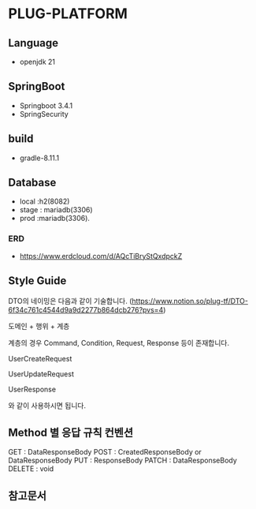 # PLUG-PLATFORM

## Language

- openjdk 21

## SpringBoot

- Springboot 3.4.1
- SpringSecurity

## build

- gradle-8.11.1

## Database

- local :h2(8082)
- stage : mariadb(3306)
- prod :mariadb(3306).

### ERD
- https://www.erdcloud.com/d/AQcTiBryStQxdpckZ

## Style Guide
DTO의 네이밍은 다음과 같이 기술합니다. (https://www.notion.so/plug-tf/DTO-6f34c761c4544d9a9d2277b864dcb276?pvs=4)

도메인 + 행위 + 계층

계층의 경우 Command, Condition, Request, Response 등이 존재합니다.

UserCreateRequest

UserUpdateRequest

UserResponse

와 같이 사용하시면 됩니다.

## Method 별 응답 규칙 컨벤션

GET : DataResponseBody<T>
POST : CreatedResponseBody<Long> or DataResponseBody<T> 
PUT : ResponseBody
PATCH : DataResponseBody<T>
DELETE : void

## 참고문서


